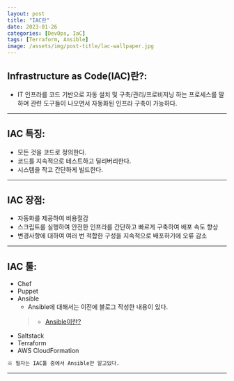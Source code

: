 ```yaml
---
layout: post
title: "IAC란"
date: 2023-01-26
categories: [DevOps, IaC]
tags: [Terraform, Ansible]
image: /assets/img/post-title/lac-wallpaper.jpg
---
```


## Infrastructure as Code(IAC)란?:
- IT 인프라를 코드 기반으로 자동 설치 및 구축/관리/프로비저닝 하는 프로세스를 말하며 관련 도구들이 나오면서 자동화된 인프라 구축이 가능하다.

* * *

## IAC 특징:
- 모든 것을 코드로 정의한다.
- 코드를 지속적으로 테스트하고 딜리버리한다.
- 시스템을 작고 간단하게 빌드한다.

* * *

## IAC 장점:
- 자동화를 제공하여 비용절감
- 스크립트를 실행하여 안전한 인프라를 간단하고 빠르게 구축하여 배포 속도 향상
- 변경사항에 대하여 여러 번 적합한 구성을 지속적으로 배포하기에 오류 감소

* * *

## IAC 툴:
- Chef
- Puppet
- Ansible
  - Ansible에 대해서는 이전에 블로그 작성한 내용이 있다.
  > * [Ansible이란?](https://hwangyoonjae.github.io/Ansible-Ansible%EB%9E%80/ "Ansible이란?")
- Saltstack
- Terraform
- AWS CloudFormation

```html
※ 필자는 IAC툴 중에서 Ansible만 알고있다.
```

* * *